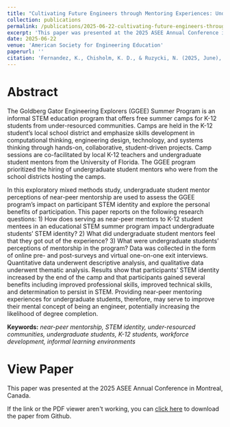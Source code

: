```yaml
---
title: "Cultivating Future Engineers through Mentoring Experiences: Undergraduate Student Perceptions of Mentorship in an Educational STEM K-12 Summer Program"
collection: publications
permalink: /publications/2025-06-22-cultivating-future-engineers-through-mentoring-experiences
excerpt: 'This paper was presented at the 2025 ASEE Annual Conference in Montreal, Canada.'
date: 2025-06-22
venue: 'American Society for Engineering Education'
paperurl: ''
citation: 'Fernandez, K., Chisholm, K. D., & Ruzycki, N. (2025, June), <i>Cultivating Future Engineers through Mentoring Experiences: Undergraduate Student Perceptions of Mentorship in an Educational STEM K-12 Summer Program</i>. Research presented at the 2025 ASEE Annual Conference in Montreal, Canada.'
---
```


Abstract
======
The Goldberg Gator Engineering Explorers (GGEE) Summer Program is an informal STEM education program that offers free summer camps for K-12 students from under-resourced communities. Camps are held in the K-12 student’s local school district and emphasize skills development in computational thinking, engineering design, technology, and systems thinking through hands-on, collaborative, student-driven projects. Camp sessions are co-facilitated by local K-12 teachers and undergraduate student mentors from the University of Florida. The GGEE program prioritized the hiring of undergraduate student mentors who were from the school districts hosting the camps.

In this exploratory mixed methods study, undergraduate student mentor perceptions of near-peer mentorship are used to assess the GGEE program’s impact on participant STEM identity and explore the personal benefits of participation. This paper reports on the following research questions: 1) How does serving as near-peer mentors to K-12 student mentees in an educational STEM summer program impact undergraduate students’ STEM identity? 2) What did undergraduate student mentors feel that they got out of the experience? 3) What were undergraduate students’ perceptions of mentorship in the program? Data was collected in the form of online pre- and post-surveys and virtual one-on-one exit interviews. Quantitative data underwent descriptive analysis, and qualitative data underwent thematic analysis. Results show that participants’ STEM identity increased by the end of the camp and that participants gained several benefits including improved professional skills, improved technical skills, and determination to persist in STEM. Providing near-peer mentoring experiences for undergraduate students, therefore, may serve to improve their mental concept of being an engineer, potentially increasing the likelihood of degree completion.

**Keywords:** *near-peer mentorship, STEM identity, under-resourced communities, undergraduate students, K-12 students, workforce development, informal learning environments*

View Paper
======
This paper was presented at the 2025 ASEE Annual Conference in Montreal, Canada.

If the link or the PDF viewer aren't working, you can [click here](https://github.com/KassSTEM/KassSTEM.github.io/blob/a76d6a0232d57a664e8173c921728e4a1e43d289/files/cultivating_future_engineers_through_mentoring_experiences.pdf) to download the paper from Github.

<object id=paper data="/files/cultivating_future_engineers_through_mentoring_experiences.pdf" width="1000" height="1000" type='application/pdf'></object>
